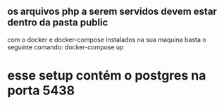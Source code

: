 ## os arquivos php a serem servidos devem estar dentro da pasta public
com o docker e docker-compose instalados na sua maquina basta o seguinte comando: docker-compose up
# esse setup contém o postgres na porta 5438
